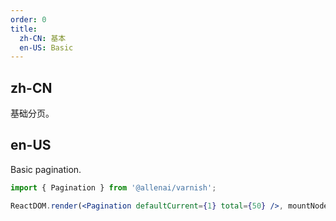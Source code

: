 ```yaml
---
order: 0
title:
  zh-CN: 基本
  en-US: Basic
---
```


## zh-CN

基础分页。

## en-US

Basic pagination.

```jsx
import { Pagination } from '@allenai/varnish';

ReactDOM.render(<Pagination defaultCurrent={1} total={50} />, mountNode);
```
